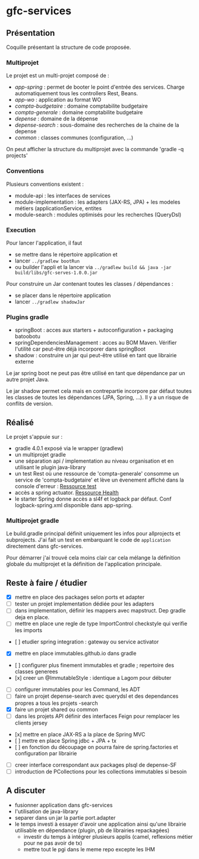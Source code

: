 # gfc-services

## Présentation

Coquille présentant la structure de code proposée.

### Multiprojet

Le projet est un multi-projet composé de :
- *app-spring* : permet de booter le point d'entrée des services. Charge automatiquement tous les controllers Rest, Beans.
- *app-wo* : application au format WO
- *compta-budgetaire* : domaine comptabilite budgetaire
- *compta-generale* : domaine comptabilite budgetaire
- *depense* : domaine de la dépense
- *depense-search* : sous-domaine des recherches de la chaine de la depense
- *common* : classes communes (configuration, ...)

On peut afficher la structure du multiprojet avec la commande 'gradle -q projects'

### Conventions

Plusieurs conventions existent :
- module-api : les interfaces de services
- module-implementation : les adapters (JAX-RS, JPA) + les modeles métiers (applicationService, entites
- module-search : modules optimisés pour les recherches (QueryDsl)

### Execution

Pour lancer l'application, il faut
- se mettre dans le répertoire application et
- lancer `../gradlew bootRun`
- ou builder l'appli et la lancer via `../gradlew build && java -jar build/libs/gfc-serves-1.0.0.jar`

Pour construire un Jar contenant toutes les classes / dépendances :
- se placer dans le répertoire application
- lancer `../gradlew shadowJar`

### Plugins gradle

- springBoot : acces aux starters + autoconfiguration + packaging batoobotu
- springDependenciesManagement : acces au BOM Maven. Vérifier l'utilité car peut-être déjà incorporer dans springBoot
- shadow : construire un jar qui peut-être utilisé en tant que librairie externe

Le jar spring boot ne peut pas être utilisé en tant que dépendance par un autre projet Java.

Le jar shadow permet cela mais en contrepartie incorpore par défaut toutes les classes de toutes les dépendances (JPA, Spring, ...).
Il y a un risque de conflits de version.

## Réalisé

Le projet s'appuie sur :
- gradle 4.0.1 exposé via le wrapper (gradlew)
- un multiprojet gradle
- une séparation api / implementation au niveau organisation et en utilisant le plugin java-library
- un test Rest où une ressource de 'compta-generale' consomme un service de 'compta-budgetaire' et lève un évenement affiché dans la console d'erreur : [Ressource test](http://localhost:9000/api/v1/gfc/compta-generale/hello)
- accès a spring actuator. [Ressource Health](http://localhost:9001/health)
- le starter Spring donne accès a sl4f et logback par défaut. Conf logback-spring.xml disponible dans app-spring.

### Multiprojet gradle

Le build.gradle principal définit uniquement les infos pour allprojects et subprojects. J'ai fait un test en embarquant le code de `application` directement dans gfc-services.

Pour démarrer j'ai trouvé cela moins clair car cela mélange la définition globale du multiprojet et la définition de l'application principale.

## Reste à faire / étudier

- [x] mettre en place des packages selon ports et adapter
- [ ] tester un projet implementation dédiée pour les adapters
- [ ] dans implementation, définir les mappers avec mapstruct. Dep gradle deja en place.
- [ ] mettre en place une regle de type ImportControl checkstyle qui verifie les imports
- [ ] etudier spring integration : gateway ou service activator
- [x] mettre en place immutables.github.io dans gradle
- [ ] configurer plus finement immutables et gradle ; repertoire des classes generees
- [x] creer un @ImmutableStyle : identique a Lagom pour débuter
- [ ] configurer immutables pour les Command, les ADT
- [ ] faire un projet depense-search avec querydsl et des dependances propres a tous les projets <module>-search
- [x] faire un projet shared ou common
- [ ] dans les projets API définir des interfaces Feign pour remplacer les clients jersey
- [x] mettre en place JAX-RS a la place de Spring MVC
- [ ] mettre en place Spring jdbc + JPA + tx
- [ ] en fonction du découpage on pourra faire de spring.factories et configuration par librairie
- [ ] creer interface correspondant aux packages plsql de depense-SF
- [ ] introduction de PCollections pour les collections immutables si besoin

## A discuter

- fusionner application dans gfc-services
- l'utilisation de java-library
- separer dans un jar la partie port.adapter
- le temps investi à essayer d'avoir une application ainsi qu'une librairie utilisable en dépendance (plugin, pb de librairies repackagées)
    + investir du temps à intégrer plusieurs applis (camel, reflexions métier pour ne pas avoir de tx)
    + mettre tout le pgi dans le meme repo excepte les IHM
